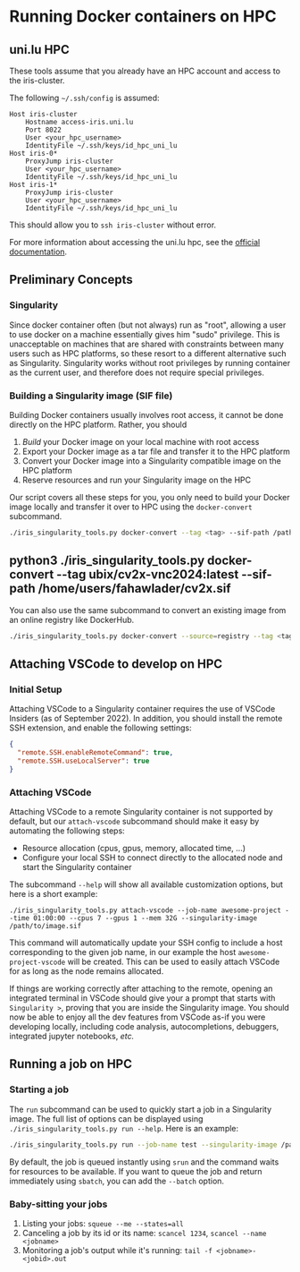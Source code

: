 # Running Docker containers on HPC

## uni.lu HPC

These tools assume that you already have an HPC account and access to the iris-cluster.

The following `~/.ssh/config` is assumed:

```
Host iris-cluster
    Hostname access-iris.uni.lu
    Port 8022
    User <your_hpc_username>
    IdentityFile ~/.ssh/keys/id_hpc_uni_lu
Host iris-0*
    ProxyJump iris-cluster
    User <your_hpc_username>
    IdentityFile ~/.ssh/keys/id_hpc_uni_lu
Host iris-1*
    ProxyJump iris-cluster
    User <your_hpc_username>
    IdentityFile ~/.ssh/keys/id_hpc_uni_lu
```

This should allow you to `ssh iris-cluster` without error.

For more information about accessing the uni.lu hpc, see the [official documentation](https://hpc.uni.lu).

## Preliminary Concepts

### Singularity

Since docker container often (but not always) run as "root", allowing a user to use docker on a machine essentially gives him "sudo" privilege.
This is unacceptable on machines that are shared with constraints between many users such as HPC platforms, so these resort to a different alternative such as Singularity.
Singularity works without root privileges by running container as the current user, and therefore does not require special privileges.

### Building a Singularity image (SIF file)

Building Docker containers usually involves root access, it cannot be done directly on the HPC platform. Rather, you should

1. _Build_ your Docker image on your local machine with root access
2. Export your Docker image as a tar file and transfer it to the HPC platform
3. Convert your Docker image into a Singularity compatible image on the HPC platform
4. Reserve resources and run your Singularity image on the HPC

Our script covers all these steps for you, you only need to build your Docker image locally and transfer it over to HPC using the `docker-convert` subcommand.

```bash
./iris_singularity_tools.py docker-convert --tag <tag> --sif-path /path/on/iris/for/image.sif
```
## python3 ./iris_singularity_tools.py docker-convert --tag ubix/cv2x-vnc2024:latest --sif-path /home/users/fahawlader/cv2x.sif

You can also use the same subcommand to convert an existing image from an online registry like DockerHub.

```bash
./iris_singularity_tools.py docker-convert --source=registry --tag <tag> --sif-path /path/on/iris/for/image.sif
```

## Attaching VSCode to develop on HPC

### Initial Setup

Attaching VSCode to a Singularity container requires the use of VSCode Insiders (as of September 2022). In addition, you should install the remote SSH extension, and enable the following settings:

```json
{
  "remote.SSH.enableRemoteCommand": true,
  "remote.SSH.useLocalServer": true
}
```

### Attaching VSCode

Attaching VSCode to a remote Singularity container is not supported by default, but our `attach-vscode` subcommand should make it easy by automating the following steps:

- Resource allocation (cpus, gpus, memory, allocated time, ...)
- Configure your local SSH to connect directly to the allocated node and start the Singularity container

The subcommand `--help` will show all available customization options, but here is a short example:

```
./iris_singularity_tools.py attach-vscode --job-name awesome-project --time 01:00:00 --cpus 7 --gpus 1 --mem 32G --singularity-image /path/to/image.sif
```

This command will automatically update your SSH config to include a host corresponding to the given job name, in our example the host `awesome-project-vscode` will be created. This can be used to easily attach VSCode for as long as the node remains allocated.

If things are working correctly after attaching to the remote, opening an integrated terminal in VSCode should give your a prompt that starts with `Singularity >`, proving that you are inside the Singularity image. You should now be able to enjoy all the dev features from VSCode as-if you were developing locally, including code analysis, autocompletions, debuggers, integrated jupyter notebooks, _etc._

## Running a job on HPC

### Starting a job

The `run` subcommand can be used to quickly start a job in a Singularity image. The full list of options can be displayed using `./iris_singularity_tools.py run --help`. Here is an example:

```bash
./iris_singularity_tools.py run --job-name test --singularity-image /path/to/image.sif --time "00:10:00" --cpus 2 --gpus 1 --mem 8G command_to_run --command_arg1 --command_arg2 arg3
```

By default, the job is queued instantly using `srun` and the command waits for resources to be available. If you want to queue the job and return immediately using `sbatch`, you can add the `--batch` option.

### Baby-sitting your jobs

1. Listing your jobs: `squeue --me --states=all`
2. Canceling a job by its id or its name: `scancel 1234`, `scancel --name <jobname>`
3. Monitoring a job's output while it's running: `tail -f <jobname>-<jobid>.out`
